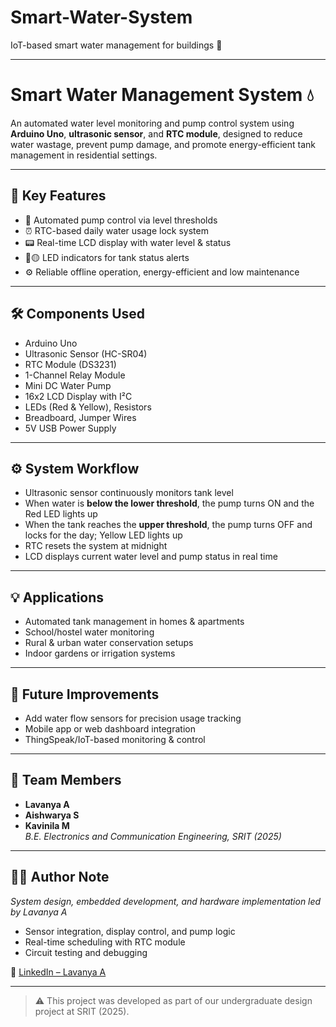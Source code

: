 # Smart-Water-System
IoT-based smart water management for buildings 🚰

---

# Smart Water Management System 💧

An automated water level monitoring and pump control system using **Arduino Uno**, **ultrasonic sensor**, and **RTC module**, designed to reduce water wastage, prevent pump damage, and promote energy-efficient tank management in residential settings.

---

## 🔧 Key Features
- 🚰 Automated pump control via level thresholds  
- ⏰ RTC-based daily water usage lock system  
- 📟 Real-time LCD display with water level & status  
- 🔴🟡 LED indicators for tank status alerts  
- ⚙️ Reliable offline operation, energy-efficient and low maintenance

---

## 🛠️ Components Used
- Arduino Uno  
- Ultrasonic Sensor (HC-SR04)  
- RTC Module (DS3231)  
- 1-Channel Relay Module  
- Mini DC Water Pump  
- 16x2 LCD Display with I²C  
- LEDs (Red & Yellow), Resistors  
- Breadboard, Jumper Wires  
- 5V USB Power Supply

---

## ⚙️ System Workflow

- Ultrasonic sensor continuously monitors tank level  
- When water is **below the lower threshold**, the pump turns ON and the Red LED lights up  
- When the tank reaches the **upper threshold**, the pump turns OFF and locks for the day; Yellow LED lights up  
- RTC resets the system at midnight  
- LCD displays current water level and pump status in real time

---

## 💡 Applications
- Automated tank management in homes & apartments  
- School/hostel water monitoring  
- Rural & urban water conservation setups  
- Indoor gardens or irrigation systems

---

## 🚀 Future Improvements
- Add water flow sensors for precision usage tracking  
- Mobile app or web dashboard integration  
- ThingSpeak/IoT-based monitoring & control

---

## 👥 Team Members

- **Lavanya A**  
- **Aishwarya S**  
- **Kavinila M**  
*B.E. Electronics and Communication Engineering, SRIT (2025)*

---

## 👩‍💻 Author Note

*System design, embedded development, and hardware implementation led by Lavanya A*  
- Sensor integration, display control, and pump logic  
- Real-time scheduling with RTC module  
- Circuit testing and debugging

🔗 [LinkedIn – Lavanya A](https://www.linkedin.com/in/lavanya-arulkumar/)

---

> ⚠️ This project was developed as part of our undergraduate design project at SRIT (2025).
